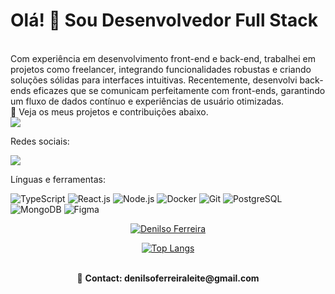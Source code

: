 # Olá! 👋 Sou Desenvolvedor Full Stack

<br/>
Com experiência em desenvolvimento front-end e back-end, trabalhei em projetos como freelancer, integrando funcionalidades robustas e criando soluções sólidas para interfaces intuitivas. Recentemente, desenvolvi back-ends eficazes que se comunicam perfeitamente com front-ends, garantindo um fluxo de dados contínuo e experiências de usuário otimizadas.
<br/>
📁 Veja os meus projetos e contribuições abaixo.

<div>
<a href="https://github.com/DenilsoferreiraL?tab=repositories"><img src="https://img.shields.io/badge/GitHub-100000?style=for-the-badge&logo=github&logoColor=white"/></a>
  <br/>
<p>Redes sociais: </p>
<a href="https://www.linkedin.com/in/denilso-ferreira-leite/"><img src="https://img.shields.io/badge/LinkedIn-0077B5?style=for-the-badge&logo=linkedin&logoColor=white"/></a>
<br/>
  
Línguas e ferramentas:

<div >
 <img src="https://img.shields.io/badge/TypeScript-3178C6?logo=typescript&logoColor=white&style=for-the-badge" alt="TypeScript" />
  <img src="https://img.shields.io/badge/React.js-61DAFB?logo=react&logoColor=white&style=for-the-badge" alt="React.js" />
  <img src="https://img.shields.io/badge/Node.js-339933?logo=node.js&logoColor=white&style=for-the-badge" alt="Node.js" />
  <img src="https://img.shields.io/badge/Docker-2496ED?logo=docker&logoColor=white&style=for-the-badge" alt="Docker" />
  <img src="https://img.shields.io/badge/Git-F05032?logo=git&logoColor=white&style=for-the-badge" alt="Git" />
  <img src="https://img.shields.io/badge/PostgreSQL-336791?logo=postgresql&logoColor=white&style=for-the-badge" alt="PostgreSQL" />
  <img src="https://img.shields.io/badge/MongoDB-47A248?logo=mongodb&logoColor=white&style=for-the-badge" alt="MongoDB" />
  <img src="https://img.shields.io/badge/Figma-F24E1E?logo=figma&logoColor=white&style=for-the-badge" alt="Figma" />
<br/>
<div align=center>

[![Denilso Ferreira](https://github-readme-stats.vercel.app/api?username=DenilsoferreiraL)](https://github.com/anuraghazra/github-readme-stats )


[![Top Langs](https://github-readme-stats.vercel.app/api/top-langs/?username=DenilsoferreiraL)](https://github.com/anuraghazra/github-readme-stats)

<br/>
📧 <strong>Contact:<strong> denilsoferreiraleite@gmail.com
</div>


